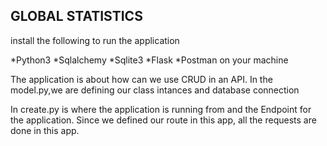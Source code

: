 ## GLOBAL STATISTICS
install the following to run the application

*Python3
*Sqlalchemy
*Sqlite3
*Flask
*Postman on your machine

The application is about how can we use CRUD in an API. 
In the model.py,we are defining our class intances and database connection

In create.py is where the application is running from and the Endpoint for the application.
Since we defined our route in this app, all the requests are done in this app.
